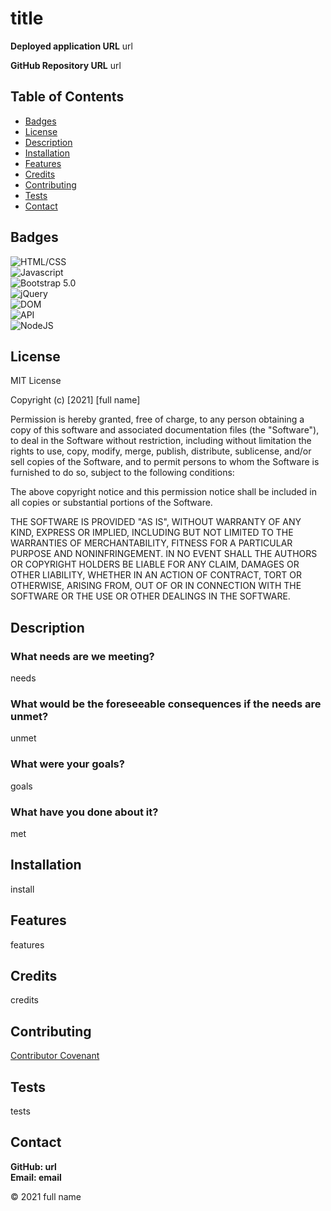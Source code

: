 # title
    
**Deployed application URL**
url

**GitHub Repository URL**
url



## Table of Contents

* [Badges](#badges)
* [License](#license)
* [Description](#description)
* [Installation](#installation)
* [Features](#features)
* [Credits](#credits)
* [Contributing](#contributing)
* [Tests](#tests)
* [Contact](#contact)



## Badges

![HTML/CSS](https://img.shields.io/badge/HTML%2FCSS-Destiny-indigo)<br/>![Javascript](https://img.shields.io/badge/Javascript-Destiny-darkgreen)<br/>![Bootstrap 5.0](https://img.shields.io/badge/Bootstrap%205.0-100%25-blue)<br/>![jQuery](https://img.shields.io/badge/jQuery-Endurance-indigo)<br/>![DOM](https://img.shields.io/badge/DOM-100%25-critical)<br/>![API](https://img.shields.io/badge/API-Destiny-saddlebrown)<br/>![NodeJS](https://img.shields.io/badge/NodeJS-Fortitude-darkgreen)<br/>



## License

MIT License

Copyright (c) [2021] [full name]

Permission is hereby granted, free of charge, to any person obtaining a copy
of this software and associated documentation files (the "Software"), to deal
in the Software without restriction, including without limitation the rights
to use, copy, modify, merge, publish, distribute, sublicense, and/or sell
copies of the Software, and to permit persons to whom the Software is
furnished to do so, subject to the following conditions:

The above copyright notice and this permission notice shall be included in all
copies or substantial portions of the Software.

THE SOFTWARE IS PROVIDED "AS IS", WITHOUT WARRANTY OF ANY KIND, EXPRESS OR
IMPLIED, INCLUDING BUT NOT LIMITED TO THE WARRANTIES OF MERCHANTABILITY,
FITNESS FOR A PARTICULAR PURPOSE AND NONINFRINGEMENT. IN NO EVENT SHALL THE
AUTHORS OR COPYRIGHT HOLDERS BE LIABLE FOR ANY CLAIM, DAMAGES OR OTHER
LIABILITY, WHETHER IN AN ACTION OF CONTRACT, TORT OR OTHERWISE, ARISING FROM,
OUT OF OR IN CONNECTION WITH THE SOFTWARE OR THE USE OR OTHER DEALINGS IN THE
SOFTWARE.



## Description 

### What needs are we meeting?
needs


### What would be the foreseeable consequences if the needs are unmet?
unmet


### What were your goals?
goals


### What have you done about it?
met



## Installation

install



## Features

features



## Credits

credits



## Contributing

[Contributor Covenant](https://www.contributor-covenant.org/version/2/0/code_of_conduct/code_of_conduct.md)



## Tests

tests



## Contact

**GitHub: url**  
**Email: email**



&copy; 2021 full name